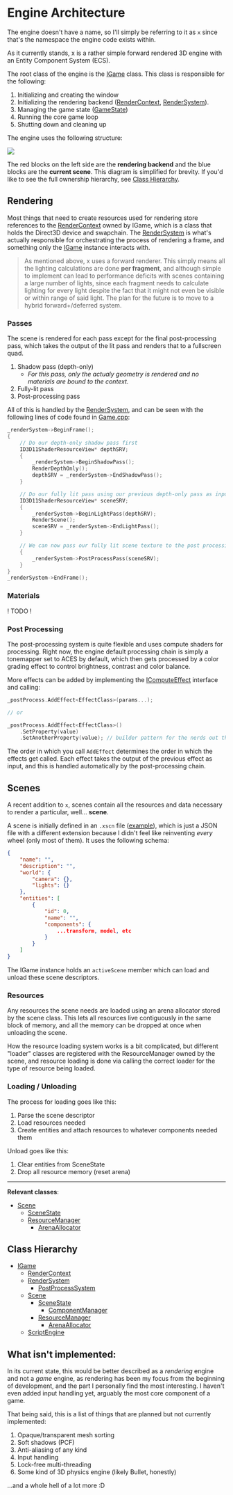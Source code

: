 # Engine Architecture

The engine doesn't have a name, so I'll simply be referring to it as `x` since that's the namespace the engine code exists within.

As it currently stands, x is a rather simple forward rendered 3D engine with an Entity Component System (ECS).

The root class of the engine is the [IGame](../Code/Engine/Game.hpp) class. This class is responsible for the following:

1. Initializing and creating the window
2. Initializing the rendering backend ([RenderContext](../Code/Engine/RenderContext.hpp), [RenderSystem](../Code/Engine/RenderSystem.hpp)).
3. Managing the game state ([GameState](../Code/Engine/GameState.hpp))
4. Running the core game loop
5. Shutting down and cleaning up

The engine uses the following structure:

![](CoreEngineArchitecture.png)

The red blocks on the left side are the **rendering backend** and the blue blocks are the **current scene**. This diagram is simplified for brevity. If you'd like to see the full ownership hierarchy, see [Class Hierarchy](#class-hierarchy).

## Rendering

Most things that need to create resources used for rendering store references to the [RenderContext](../Code/Engine/RenderContext.hpp) owned by IGame, which is a class that holds the Direct3D device and swapchain. The [RenderSystem](../Code/Engine/RenderSystem.hpp) is what's actually responsible for orchestrating the process of rendering a frame, and something only the [IGame](../Code/Engine/Game.hpp) instance interacts with.

> As mentioned above, x uses a forward renderer. This simply means all the lighting calculations are done **per fragment**, and although simple to implement can lead to performance deficits with scenes containing a large number of lights, since each fragment needs to calculate lighting for every light despite the fact that it might not even be visible or within range of said light. The plan for the future is to move to a hybrid forward+/deferred system.

### Passes

The scene is rendered for each pass except for the final post-processing pass, which takes the output of the lit pass and renders that to a fullscreen quad.

1. Shadow pass (depth-only)
    - *For this pass, only the actualy geometry is rendered and no materials are bound to the context.*
2. Fully-lit pass
3. Post-processing pass

All of this is handled by the [RenderSystem](../Code/Engine/RenderSystem.hpp), and can be seen with the following lines of code found in [Game.cpp](../Code/Engine/Game.cpp):

```cpp
_renderSystem->BeginFrame();
{
    // Do our depth-only shadow pass first
    ID3D11ShaderResourceView* depthSRV;
    {
        _renderSystem->BeginShadowPass();
        RenderDepthOnly();
        depthSRV = _renderSystem->EndShadowPass();
    }

    // Do our fully lit pass using our previous depth-only pass as input for our shadow mapping shader
    ID3D11ShaderResourceView* sceneSRV;
    {
        _renderSystem->BeginLightPass(depthSRV);
        RenderScene();
        sceneSRV = _renderSystem->EndLightPass();
    }

    // We can now pass our fully lit scene texture to the post processing pipeline to be processed and displayed on screen
    {
        _renderSystem->PostProcessPass(sceneSRV);
    }
}
_renderSystem->EndFrame();
```

### Materials

! TODO !

### Post Processing

The post-processing system is quite flexible and uses compute shaders for processing. Right now, the engine default processing chain is simply a tonemapper set to ACES by default, which then gets processed by a color grading effect to control brightness, contrast and color balance.

More effects can be added by implementing the [IComputeEffect](../Code/Engine/ComputeEffect.hpp) interface and calling:
```cpp
_postProcess.AddEffect<EffectClass>(params...);

// or

_postProcess.AddEffect<EffectClass>()
    .SetProperty(value)
    .SetAnotherProperty(value); // builder pattern for the nerds out there
```

The order in which you call `AddEffect` determines the order in which the effects get called. Each effect takes the output of the previous effect as input, and this is handled automatically by the post-processing chain.

## Scenes

A recent addition to `x`, scenes contain all the resources and data necessary to render a particular, well... **scene**.

A scene is initially defined in an `.xscn` file ([example](../Game/Scenes/monke.xscn)), which is just a JSON file with a different extension because I didn't feel like reinventing *every* wheel (only most of them). It uses the following schema:

```json
{
    "name": "",
    "description": "",
    "world": {
        "camera": {},
        "lights": {}
    },
    "entities": [
        {
            "id": 0,
            "name": "",
            "components": {
                ...transform, model, etc
            }
        }
    ]
}
```

The IGame instance holds an `activeScene` member which can load and unload these scene descriptors.

### Resources

Any resources the scene needs are loaded using an arena allocator stored by the scene class. This lets all resources live contiguously in the same block of memory, and all the memory can be dropped at once when unloading the scene.

How the resource loading system works is a bit complicated, but different "loader" classes are registered with the ResourceManager owned by the scene, and resource loading is done via calling the correct loader for the type of resource being loaded.

### Loading / Unloading

The process for loading goes like this:

1. Parse the scene descriptor
2. Load resources needed
3. Create entities and attach resources to whatever components needed them

Unload goes like this:

1. Clear entities from SceneState
2. Drop all resource memory (reset arena)

---

**Relevant classes**:
- [Scene](../Code/Engine/Scene.hpp)
    - [SceneState](../Code/Engine/SceneState.hpp)
    - [ResourceManager](../Code/Engine/ResourceManager.hpp)
        - [ArenaAllocator](../Code/Engine/ArenaAllocator.hpp)

## Class Hierarchy

- [IGame](../Code/Engine/Game.hpp)
    - [RenderContext](../Code/Engine/RenderContext.hpp)
    - [RenderSystem](../Code/Engine/RenderSystem.hpp)
        - [PostProcessSystem](../Code/Engine/PostProcessSystem.hpp)
    - [Scene](../Code/Engine/Scene.hpp)
        - [SceneState](../Code/Engine/SceneState.hpp)
            - [ComponentManager](../Code/Engine/ComponentManager.hpp)
        - [ResourceManager](../Code/Engine/ResourceManager.hpp)
            - [ArenaAllocator](../Code/Engine/ArenaAllocator.hpp)
    - [ScriptEngine](../Code/Engine/ScriptEngine.hpp)

## What **isn't** implemented:

In its current state, this would be better described as a *rendering* engine and not a *game* engine, as rendering has been my focus from the beginning of development, and the part I personally find the most interesting. I haven't even added input handling yet, arguably the most core component of a game.

That being said, this is a list of things that are planned but not currently implemented:

1. Opaque/transparent mesh sorting
2. Soft shadows (PCF)
3. Anti-aliasing of any kind
4. Input handling
5. Lock-free multi-threading
6. Some kind of 3D physics engine (likely Bullet, honestly)

...and a whole hell of a lot more :D